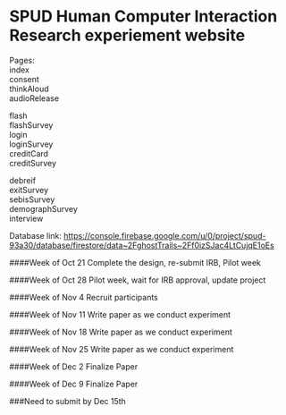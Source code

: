 # SPUD Human Computer Interaction Research experiement website

Pages:  
index  
consent  
thinkAloud  
audioRelease  
  
flash  
flashSurvey  
login  
loginSurvey  
creditCard  
creditSurvey  
  
debreif  
exitSurvey  
sebisSurvey  
demographSurvey  
interview  

Database link: https://console.firebase.google.com/u/0/project/spud-93a30/database/firestore/data~2FghostTrails~2Ff0izSJac4LtCujqE1oEs

####Week of Oct 21
Complete the design, re-submit IRB, Pilot week

####Week of Oct 28
Pilot week, wait for IRB approval, update project

####Week of Nov 4
Recruit participants

####Week of Nov 11
Write paper as we conduct experiment

####Week of Nov 18
Write paper as we conduct experiment

####Week of Nov 25
Write paper as we conduct experiment

####Week of Dec 2
Finalize Paper

####Week of Dec 9
Finalize Paper

###Need to submit by Dec 15th
